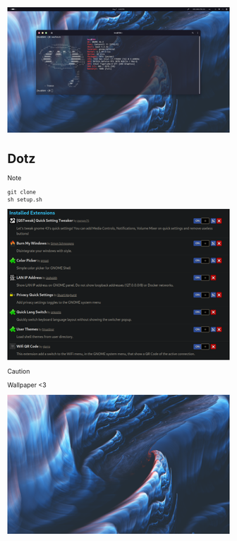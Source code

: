 <img src="./web/screen.png">
<h1>Dotz</h1>

>[!NOTE]
<code>git clone <repo></code><br>
<code>sh setup.sh</code>

<img src="./web/extensions.png">

> [!CAUTION]
> Wallpaper <3
<img src="./web/wallpaper.png">
